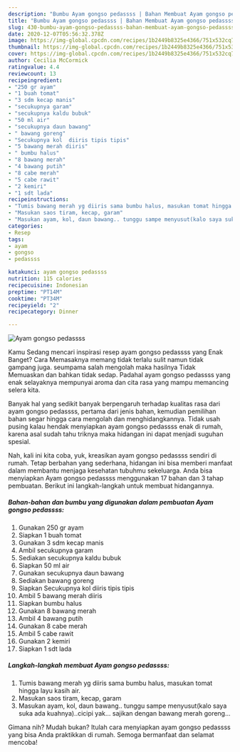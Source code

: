 ```yaml
---
description: "Bumbu Ayam gongso pedassss | Bahan Membuat Ayam gongso pedassss Yang Enak dan Simpel"
title: "Bumbu Ayam gongso pedassss | Bahan Membuat Ayam gongso pedassss Yang Enak dan Simpel"
slug: 430-bumbu-ayam-gongso-pedassss-bahan-membuat-ayam-gongso-pedassss-yang-enak-dan-simpel
date: 2020-12-07T05:56:32.378Z
image: https://img-global.cpcdn.com/recipes/1b2449b8325e4366/751x532cq70/ayam-gongso-pedassss-foto-resep-utama.jpg
thumbnail: https://img-global.cpcdn.com/recipes/1b2449b8325e4366/751x532cq70/ayam-gongso-pedassss-foto-resep-utama.jpg
cover: https://img-global.cpcdn.com/recipes/1b2449b8325e4366/751x532cq70/ayam-gongso-pedassss-foto-resep-utama.jpg
author: Cecilia McCormick
ratingvalue: 4.4
reviewcount: 13
recipeingredient:
- "250 gr ayam"
- "1 buah tomat"
- "3 sdm kecap manis"
- "secukupnya garam"
- "secukupnya kaldu bubuk"
- "50 ml air"
- "secukupnya daun bawang"
- " bawang goreng"
- "Secukupnya kol  diiris tipis tipis"
- "5 bawang merah diiris"
- " bumbu halus"
- "8 bawang merah"
- "4 bawang putih"
- "8 cabe merah"
- "5 cabe rawit"
- "2 kemiri"
- "1 sdt lada"
recipeinstructions:
- "Tumis bawang merah yg diiris sama bumbu halus, masukan tomat hingga layu kasih air."
- "Masukan saos tiram, kecap, garam"
- "Masukan ayam, kol, daun bawang.. tunggu sampe menyusut(kalo saya suka ada kuahnya)..cicipi yak... sajikan dengan bawang merah goreng..."
categories:
- Resep
tags:
- ayam
- gongso
- pedassss

katakunci: ayam gongso pedassss 
nutrition: 115 calories
recipecuisine: Indonesian
preptime: "PT14M"
cooktime: "PT34M"
recipeyield: "2"
recipecategory: Dinner

---
```



![Ayam gongso pedassss](https://img-global.cpcdn.com/recipes/1b2449b8325e4366/751x532cq70/ayam-gongso-pedassss-foto-resep-utama.jpg)

Kamu Sedang mencari inspirasi resep ayam gongso pedassss yang Enak Banget? Cara Memasaknya memang tidak terlalu sulit namun tidak gampang juga. seumpama salah mengolah maka hasilnya Tidak Memuaskan dan bahkan tidak sedap. Padahal ayam gongso pedassss yang enak selayaknya mempunyai aroma dan cita rasa yang mampu memancing selera kita.



Banyak hal yang sedikit banyak berpengaruh terhadap kualitas rasa dari ayam gongso pedassss, pertama dari jenis bahan, kemudian pemilihan bahan segar hingga cara mengolah dan menghidangkannya. Tidak usah pusing kalau hendak menyiapkan ayam gongso pedassss enak di rumah, karena asal sudah tahu triknya maka hidangan ini dapat menjadi suguhan spesial.


Nah, kali ini kita coba, yuk, kreasikan ayam gongso pedassss sendiri di rumah. Tetap berbahan yang sederhana, hidangan ini bisa memberi manfaat dalam membantu menjaga kesehatan tubuhmu sekeluarga. Anda bisa menyiapkan Ayam gongso pedassss menggunakan 17 bahan dan 3 tahap pembuatan. Berikut ini langkah-langkah untuk membuat hidangannya.

<!--inarticleads1-->

##### Bahan-bahan dan bumbu yang digunakan dalam pembuatan Ayam gongso pedassss:

1. Gunakan 250 gr ayam
1. Siapkan 1 buah tomat
1. Gunakan 3 sdm kecap manis
1. Ambil secukupnya garam
1. Sediakan secukupnya kaldu bubuk
1. Siapkan 50 ml air
1. Gunakan secukupnya daun bawang
1. Sediakan  bawang goreng
1. Siapkan Secukupnya kol  diiris tipis tipis
1. Ambil 5 bawang merah diiris
1. Siapkan  bumbu halus
1. Gunakan 8 bawang merah
1. Ambil 4 bawang putih
1. Gunakan 8 cabe merah
1. Ambil 5 cabe rawit
1. Gunakan 2 kemiri
1. Siapkan 1 sdt lada




<!--inarticleads2-->

##### Langkah-langkah membuat Ayam gongso pedassss:

1. Tumis bawang merah yg diiris sama bumbu halus, masukan tomat hingga layu kasih air.
1. Masukan saos tiram, kecap, garam
1. Masukan ayam, kol, daun bawang.. tunggu sampe menyusut(kalo saya suka ada kuahnya)..cicipi yak... sajikan dengan bawang merah goreng...




Gimana nih? Mudah bukan? Itulah cara menyiapkan ayam gongso pedassss yang bisa Anda praktikkan di rumah. Semoga bermanfaat dan selamat mencoba!
